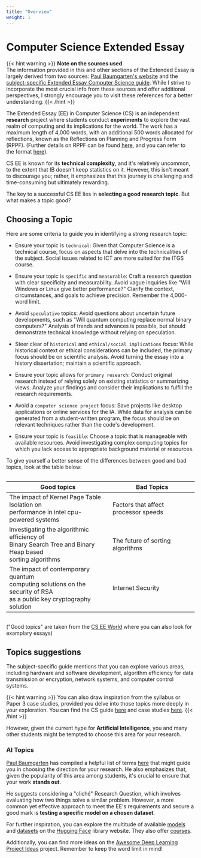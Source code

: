 ```yaml
---
title: "Overview"
weight: 1
---
```


# Computer Science Extended Essay
{{< hint warning >}}
**Note on the sources used**  
The information provided in this and other sections of the Extended Essay is largely derived from two sources: [Paul Baumgarten's website](https://pbaumgarten.com/ib-compsci/extended-essay.md) and the [subject-specific Extended Essay Computer Science guide](https://ib.compscihub.net/wp-content/uploads/2016/07/EE-for-CS-guidance-2016.pdf). While I strive to incorporate the most crucial info from these sources and offer additional perspectives, I strongly encourage you to visit these references for a better understanding.
{{< /hint >}}

The Extended Essay (EE) in Computer Science (CS) is an independent **research** project where students conduct **experiments** to explore the vast realm of computing and its implications for the world. The work has a maximum length of 4,000 words, with an additional 500 words allocated for reflections, known as the Reflections on Planning and Progress Form (RPPF). (Further details on RPPF can be found [here](https://www.ibo.org/globalassets/new-structure/brochures-and-infographics/pdfs/rppf-completing-en.pdf), and you can refer to the format [here](http://schools.wrdsb.ca/chc/files/2014/05/100-RPPF_e.pdf)).

CS EE is known for its **technical complexity**, and it's relatively uncommon, to the extent that IB doesn't keep statistics on it. However, this isn't meant to discourage you; rather, it emphasizes that this journey is challenging and time-consuming but ultimately rewarding.

The key to a successful CS EE lies in **selecting a good research topic**. But what makes a topic good?

## Choosing a Topic

Here are some criteria to guide you in identifying a strong research topic:

- Ensure your topic is `technical`: Given that Computer Science is a technical course, focus on aspects that delve into the technicalities of the subject. Social issues related to ICT are more suited for the ITGS course.

- Ensure your topic is `specific` and `measurable`: Craft a research question with clear specificity and measurability. Avoid vague inquiries like "Will Windows or Linux give better performance?" Clarify the context, circumstances, and goals to achieve precision. Remember the 4,000-word limit.

- Avoid `speculative` topics: Avoid questions about uncertain future developments, such as "Will quantum computing replace normal binary computers?" Analysis of trends and advances is possible, but should demonstrate technical knowledge without relying on speculation.

- Steer clear of `historical` and `ethical/social implications` focus: While historical context or ethical considerations can be included, the primary focus should be on scientific analysis. Avoid turning the essay into a history dissertation; maintain a scientific approach.

- Ensure your topic allows for `primary research`: Conduct original research instead of relying solely on existing statistics or summarizing views. Analyze your findings and consider their implications to fulfill the research requirements.

- Avoid a `computer science project` focus: Save projects like desktop applications or online services for the IA. While data for analysis can be generated from a student-written program, the focus should be on relevant techniques rather than the code's development.

- Ensure your topic is `feasible`: Choose a topic that is manageable with available resources. Avoid investigating complex computing topics for which you lack access to appropriate background material or resources.


To give yourself a better sense of the differences between good and bad topics, look at the table below:

<div style="display: flex; 
            justify-content: center;">

| Good topics | Bad Topics |
| ----------- | ---------- |
| The impact of Kernel Page Table Isolation on<br> performance in intel cpu-powered systems | Factors that affect processor speeds |
| Investigating the algorithmic efficiency of<br>Binary Search Tree and Binary Heap based<br>sorting algorithms | The future of sorting algorithms |
| The impact of contemporary quantum<br>computing solutions on the security of RSA<br>as a public key cryptography solution | Internet Security |

</div>

("Good topics" are taken from the [CS EE World](https://cseeworld.wixsite.com/home) where you can also look for examplary essays)

## Topics suggestions
The subject-specific guide mentions that you can explore various areas, including hardware and software development, algorithm efficiency for data transmission or encryption, network systems, and computer control systems.

{{< hint warning >}}
You can also draw inspiration from the syllabus or Paper 3 case studies, provided you delve into those topics more deeply in your exploration. You can find the CS guide [here](http://ib.compscihub.net/wp-content/uploads/2015/04/IBCompSciGuide.pdf) and case studies [here](https://computersciencewiki.org/index.php/2023_case_study).
{{< /hint >}}

However, given the current hype for **Artificial Intelligence**, you and many other students might be tempted to choose this area for your research.

### AI Topics
[Paul Baumgarten](https://pbaumgarten.com/ib-compsci/extended-essay.md) has compiled a helpful list of terms [here](https://pbaumgarten.com/ib-compsci/extended-essay.md) that might guide you in choosing the direction for your research. He also emphasizes that, given the popularity of this area among students, it's crucial to ensure that your work **stands out**.

He suggests considering a "cliché" Research Question, which involves evaluating how two things solve a similar problem. However, a more common yet effective approach to meet the EE's requirements and secure a good mark is **testing a specific model on a chosen dataset**.

For further inspiration, you can explore the multitude of available [models](https://huggingface.co/models) and [datasets](https://huggingface.co/datasets) on the [Hugging Face](https://huggingface.co/huggingface) library website. They also offer [courses](https://huggingface.co/learn).

Additionally, you can find more ideas on the [Awesome Deep Learning Project Ideas](https://github.com/NirantK/awesome-project-ideas) project. Remember to keep the word limit in mind!
